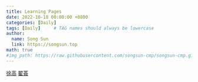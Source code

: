 ```yaml
---
title: Learning Pages
date: 2022-10-18 00:00:00 +0800
categories: [Daily]
tags: [Daily]     # TAG names should always be lowercase
author:
  name: Song Sun
  link: https://songsun.top
math: true
#img_path: https://raw.githubusercontent.com/songsun-cmp/songsun-cmp.github.io/main/_posts/
---
```


[徐高](https://space.bilibili.com/129146667/?spm_id_from=333.999.0.0)
[翟荟](https://space.bilibili.com/9658206)
